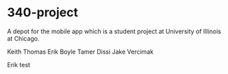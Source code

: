 340-project
===========

A depot for the mobile app which is a student project at University of Illinois at Chicago. 

Keith Thomas
Erik Boyle
Tamer Dissi
Jake Vercimak

Erik test
